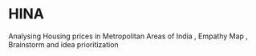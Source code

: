 # HINA
Analysing Housing prices in Metropolitan Areas of India , Empathy Map , Brainstorm and idea prioritization
